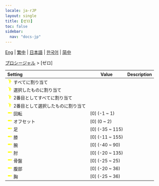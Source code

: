 ```yaml
---
locale: ja-rJP
layout: single
title: [ゼロ]
toc: false
sidebar:
  nav: "docs-jp"
---
```

[Eng](/dancexr/menu/2025.4/motion/zero) | [繁中](/tw/dancexr/menu/2025.4/motion/zero) | [日本語](/jp/dancexr/menu/2025.4/motion/zero) | [한국어](/kr/dancexr/menu/2025.4/motion/zero) | [简中](/zh/dancexr/menu/2025.4/motion/zero)

[プロシージャル](../menu#プロシージャル) > [ゼロ]



| Setting | Value | Description |
| :--- | --- | :--- |
|<nobr> ![motion icon](/images/icon/ic_motion.png)  すべてに割り当て</nobr>|| 
|<nobr> ![motion icon](/images/icon/ic_motion.png)  選択したものに割り当て</nobr>|| 
|<nobr> ![motion icon](/images/icon/ic_motion.png)  2番目としてすべてに割り当て</nobr>|| 
|<nobr> ![motion icon](/images/icon/ic_motion.png)  2番目として選択したものに割り当て</nobr>|| 
|<nobr> ![slider icon](/images/icon/ic_slider.png)  回転</nobr>| [0] (-1 ~ 1) | 
|<nobr> ![slider icon](/images/icon/ic_slider.png)  オフセット</nobr>| [0] (0 ~ 2) | 
|<nobr> ![slider icon](/images/icon/ic_slider.png)  足</nobr>| [0] (-35 ~ 115) | 
|<nobr> ![slider icon](/images/icon/ic_slider.png)  膝</nobr>| [0] (-11 ~ 155) | 
|<nobr> ![slider icon](/images/icon/ic_slider.png)  腕</nobr>| [0] (-40 ~ 90) | 
|<nobr> ![slider icon](/images/icon/ic_slider.png)  肘</nobr>| [0] (-20 ~ 135) | 
|<nobr> ![slider icon](/images/icon/ic_slider.png)  骨盤</nobr>| [0] (-25 ~ 25) | 
|<nobr> ![slider icon](/images/icon/ic_slider.png)  腹部</nobr>| [0] (-20 ~ 36) | 
|<nobr> ![slider icon](/images/icon/ic_slider.png)  胸</nobr>| [0] (-25 ~ 36) | 
